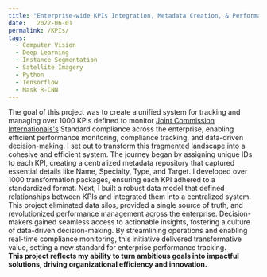 ```yaml
---
title: "Enterprise-wide KPIs Integration, Metadata Creation, & Performance Monitoring"
date:   2022-06-01
permalink: /KPIs/
tags:
  - Computer Vision
  - Deep Learning
  - Instance Segmentation
  - Satellite Imagery
  - Python
  - Tensorflow
  - Mask R-CNN
---
```


The goal of this project was to create a unified system for tracking and managing over 1000 KPIs defined to monitor [Joint Commission Internationals's](https://www.jointcommissioninternational.org) Standard compliance across the enterprise, enabling efficient performance monitoring, compliance tracking, and data-driven decision-making. I set out to transform this fragmented landscape into a cohesive and efficient system. The journey began by assigning unique IDs to each KPI, creating a centralized metadata repository that captured essential details like Name, Specialty, Type, and Target. I developed over 1000 transformation packages, ensuring each KPI adhered to a standardized format. Next, I built a robust data model that defined relationships between KPIs and integrated them into a centralized system.
This project eliminated data silos, provided a single source of truth, and revolutionized performance management across the enterprise. Decision-makers gained seamless access to actionable insights, fostering a culture of data-driven decision-making. By streamlining operations and enabling real-time compliance monitoring, this initiative delivered transformative value, setting a new standard for enterprise performance tracking.
\
**This project reflects my ability to turn ambitious goals into impactful solutions, driving organizational efficiency and innovation.**
